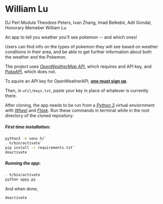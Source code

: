 # William Lu

DJ Perl Module Theodore Peters, Ivan Zhang, Imad Belkebir, Adil Gondal, Honorary Memeber William Lu

An app to tell you weather you'll see pokemon -- and which ones!

Users can find info on the types of pokemon they will see based on weather conditions in their area, and be able to get further information about both the weather and the Pokemon.

The project uses [*OpenWeatherMap API*](https://openweathermap.org/api), which requires and API key, and [*PokeAPI*](https://pokeapi.co/), which does not.

To aquire an API key for OpenWeatherAPI, [**one must sign up**](https://home.openweathermap.org/users/sign_up).

Then, in `util/keys.txt`, paste your key in place of whatever is currently there.

After cloning, the app needs to be run from a [*Python 3*](https://docs.python.org/3/index.html) virtual enviornment with [*Wheel*](https://wheel.readthedocs.io/en/stable/) and [*Flask*](http://flask.pocoo.org/docs/1.0/). Run these commands in terminal while in the root directory of the cloned repository:

##### First time installation:

```bash
python3 -m venv h/`
. h/bin/activate`
pip install -r requirements.txt`
deactivate
```

##### Running the app:

```bash
. h/bin/activate
python appy.py
```

And when done,

```bash
deactivate
```
